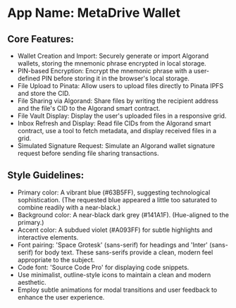# **App Name**: MetaDrive Wallet

## Core Features:

- Wallet Creation and Import: Securely generate or import Algorand wallets, storing the mnemonic phrase encrypted in local storage.
- PIN-based Encryption: Encrypt the mnemonic phrase with a user-defined PIN before storing it in the browser's local storage.
- File Upload to Pinata: Allow users to upload files directly to Pinata IPFS and store the CID.
- File Sharing via Algorand: Share files by writing the recipient address and the file's CID to the Algorand smart contract.
- File Vault Display: Display the user's uploaded files in a responsive grid.
- Inbox Refresh and Display: Read file CIDs from the Algorand smart contract, use a tool to fetch metadata, and display received files in a grid.
- Simulated Signature Request: Simulate an Algorand wallet signature request before sending file sharing transactions.

## Style Guidelines:

- Primary color: A vibrant blue (#63B5FF), suggesting technological sophistication. (The requested blue appeared a little too saturated to combine readily with a near-black.)
- Background color: A near-black dark grey (#141A1F). (Hue-aligned to the primary.)
- Accent color: A subdued violet (#A093FF) for subtle highlights and interactive elements.
- Font pairing: 'Space Grotesk' (sans-serif) for headings and 'Inter' (sans-serif) for body text. These sans-serifs provide a clean, modern feel appropriate to the subject.
- Code font: 'Source Code Pro' for displaying code snippets.
- Use minimalist, outline-style icons to maintain a clean and modern aesthetic.
- Employ subtle animations for modal transitions and user feedback to enhance the user experience.